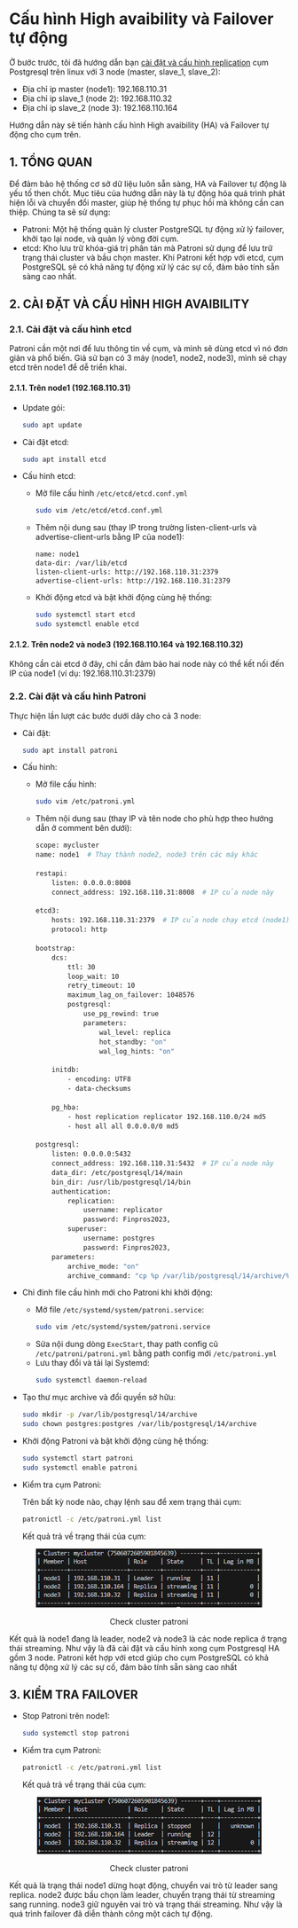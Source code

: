 # Cấu hình High avaibility và Failover tự động
Ở bước trước, tôi đã hướng dẫn bạn [cài đặt và cấu hình replication](../install%20and%20replication/linux.md) cụm Postgresql trên linux với 3 node (master, slave_1, slave_2):
  + Địa chỉ ip master (node1): 192.168.110.31
  + Địa chỉ ip slave_1 (node 2): 192.168.110.32
  + Địa chỉ ip slave_2 (node 3): 192.168.110.164

Hướng dẫn này sẽ tiến hành cấu hình High avaibility (HA) và Failover tự động cho cụm trên.
## 1. TỔNG QUAN
Để đảm bảo hệ thống cơ sở dữ liệu luôn sẵn sàng, HA và Failover tự động là yếu tố then chốt. 
Mục tiêu của hướng dẫn này là tự động hóa quá trình phát hiện lỗi và chuyển đổi master, giúp hệ thống tự phục hồi mà không cần can thiệp. Chúng ta sẽ sử dụng:

- Patroni: Một hệ thống quản lý cluster PostgreSQL tự động xử lý failover, khởi tạo lại node, và quản lý vòng đời cụm.
- etcd: Kho lưu trữ khóa-giá trị phân tán mà Patroni sử dụng để lưu trữ trạng thái cluster và bầu chọn master.
Khi Patroni kết hợp với etcd, cụm PostgreSQL sẽ có khả năng tự động xử lý các sự cố, đảm bảo tính sẵn sàng cao nhất.

## 2. CÀI ĐẶT VÀ CẤU HÌNH HIGH AVAIBILITY
### 2.1. Cài đặt và cấu hình etcd
Patroni cần một nơi để lưu thông tin về cụm, và mình sẽ dùng etcd vì nó đơn giản và phổ biến. Giả sử bạn có 3 máy (node1, node2, node3), mình sẽ chạy etcd trên node1 để dễ triển khai.
#### 2.1.1. Trên node1 (192.168.110.31)
- Update gói: 
    ```bash
    sudo apt update
    ```

- Cài đặt etcd: 
    ```bash
    sudo apt install etcd
    ```

- Cấu hình etcd:
    + Mở file cấu hình `/etc/etcd/etcd.conf.yml`
        ```bash
        sudo vim /etc/etcd/etcd.conf.yml
        ```
    + Thêm nội dung sau (thay IP trong trường listen-client-urls và advertise-client-urls bằng IP của node1):
        ```text
        name: node1
        data-dir: /var/lib/etcd
        listen-client-urls: http://192.168.110.31:2379
        advertise-client-urls: http://192.168.110.31:2379
        ```
    + Khởi động etcd và bật khởi động cùng hệ thống:
        ```bash
        sudo systemctl start etcd
        sudo systemctl enable etcd
        ```
#### 2.1.2. Trên node2 và node3 (192.168.110.164 và 192.168.110.32)
Không cần cài etcd ở đây, chỉ cần đảm bảo hai node này có thể kết nối đến IP của node1 (ví dụ: 192.168.110.31:2379)

### 2.2. Cài đặt và cấu hình Patroni
Thực hiện lần lượt các bước dưới dây cho cả 3 node:
- Cài đặt:
    ```bash
    sudo apt install patroni
    ```
- Cấu hình:
    + Mở file cấu hình:
        ```bash
        sudo vim /etc/patroni.yml
        ```
    + Thêm nội dung sau (thay IP và tên node cho phù hợp theo hướng dẫn ở comment bên dưới):
        ```bash
        scope: mycluster
        name: node1  # Thay thành node2, node3 trên các máy khác

        restapi:
            listen: 0.0.0.0:8008
            connect_address: 192.168.110.31:8008  # IP của node này

        etcd3:
            hosts: 192.168.110.31:2379  # IP của node chạy etcd (node1)
            protocol: http

        bootstrap:
            dcs:
                ttl: 30
                loop_wait: 10
                retry_timeout: 10
                maximum_lag_on_failover: 1048576
                postgresql:
                    use_pg_rewind: true
                    parameters:
                        wal_level: replica
                        hot_standby: "on"
                        wal_log_hints: "on"

            initdb:
                - encoding: UTF8
                - data-checksums

            pg_hba:
                - host replication replicator 192.168.110.0/24 md5
                - host all all 0.0.0.0/0 md5

        postgresql:
            listen: 0.0.0.0:5432
            connect_address: 192.168.110.31:5432  # IP của node này
            data_dir: /etc/postgresql/14/main
            bin_dir: /usr/lib/postgresql/14/bin
            authentication:
                replication:
                    username: replicator
                    password: Finpros2023,
                superuser:
                    username: postgres
                    password: Finpros2023,
            parameters:
                archive_mode: "on"
                archive_command: "cp %p /var/lib/postgresql/14/archive/%f"
        ```
- Chỉ đinh file cấu hình mới cho Patroni khi khởi động:
    + Mở file `/etc/systemd/system/patroni.service`:
        ```bash
        sudo vim /etc/systemd/system/patroni.service
        ```
    + Sửa nội dung dòng `ExecStart`, thay path config cũ `/etc/patroni/patroni.yml` bằng path config mới `/etc/patroni.yml` 
    + Lưu thay đổi và tải lại Systemd:
        ```bash
        sudo systemctl daemon-reload
        ```
- Tạo thư mục archive và đổi quyền sở hữu:
    ```bash
    sudo mkdir -p /var/lib/postgresql/14/archive
    sudo chown postgres:postgres /var/lib/postgresql/14/archive
    ```
- Khởi động Patroni và bật khởi động cùng hệ thống:
    ```bash
    sudo systemctl start patroni
    sudo systemctl enable patroni
    ```
- Kiểm tra cụm Patroni:

    Trên bất kỳ node nào, chạy lệnh sau để xem trạng thái cụm:
            
    ```bash
    patronictl -c /etc/patroni.yml list
    ```
    Kết quả trả về trạng thái của cụm:

<div align="center">
    <img src="../imgs/check_cluster_patroni.png" alt="check_cluster_patroni"></img>
    <p>Check cluster patroni</p>
</div>
Kết quả là node1 đang là leader, node2 và node3 là các node replica ở trạng thái streaming. Như vậy là đã cài đặt và cấu hình xong cụm Postgresql HA gồm 3 node. Patroni kết hợp với etcd giúp cho cụm PostgreSQL có khả năng tự động xử lý các sự cố, đảm bảo tính sẵn sàng cao nhất

## 3. KIỂM TRA FAILOVER
- Stop Patroni trên node1:
    ```bash
    sudo systemctl stop patroni
    ```
- Kiểm tra cụm Patroni:
    ```bash
    patronictl -c /etc/patroni.yml list
    ```
    Kết quả trả về trạng thái của cụm:

<div align="center">
    <img src="../imgs/check_cluster_patroni_failover.png" alt="check_cluster_patroni"></img>
    <p>Check cluster patroni</p>
</div>
Kết quả là trạng thái node1 dừng hoạt động, chuyển vai trò từ leader sang replica. node2 được bầu chọn làm leader, chuyển trạng thái từ streaming sang running. node3 giữ nguyên vai trò và trạng thái streaming. Như vậy là quá trình failover đã diễn thành công một cách tự động.
